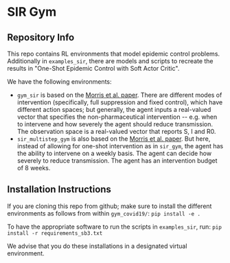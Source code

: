 # SIR Gym

## Repository Info
This repo contains RL environments that model epidemic control problems. Additionally in `examples_sir`, there are models and scripts to recreate the results in "One-Shot Epidemic Control with Soft Actor Critic". 

We have the following environments:

- `gym_sir` is based on the [Morris et al. paper](https://github.com/dylanhmorris/optimal-sir-intervention). There are different modes of intervention (specifically, full suppression and fixed control), which have different action spaces; but generally, the agent inputs a real-valued vector that specifies the non-pharmaceutical intervention -- e.g. when to intervene and how severely the agent should reduce transmission. The observation space is a real-valued vector that reports S, I and R0.
- `sir_multistep_gym` is also based on the  [Morris et al. paper](https://github.com/dylanhmorris/optimal-sir-intervention). But here, instead of allowing for one-shot intervention as in `sir_gym`, the agent has the ability to intervene on a weekly basis. The agent can decide how severely to reduce transmission. The agent has an intervention budget of 8 weeks.

## Installation Instructions

If you are cloning this repo from github; make sure to install the different environments as follows from within `gym_covid19/`:
`pip install -e .`

To have the appropriate software to run the scripts in `examples_sir`, run:
`pip install -r requirements_sb3.txt`

We advise that you do these installations in a designated virtual environment.
